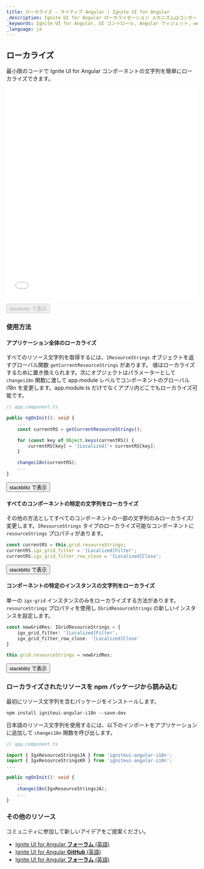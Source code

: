```yaml
---
title: ローカライズ - ネイティブ Angular | Ignite UI for Angular
_description: Ignite UI for Angular ローカライゼーション メカニズムはコンポーネントの文字列をローカライズ/変更する機能をサポートします。
_keywords: Ignite UI for Angular, UI コントロール, Angular ウィジェット, web ウィジェット, UI ウィジェット, Angular, ネイティブ Angular コンポーネント スイート, ネイティブ Angular コントロール, ネイティブ Angular コンポーネント ライブラリ、ネイティブ Angular コンポーネント
_language: ja
---
```


## ローカライズ

最小限のコードで Ignite UI for Angular コンポーネントの文字列を簡単にローカライズできます。

<div class="sample-container loading" style="height:550px">
    <iframe id="localization-sample-1-iframe" src="{environment:demosBaseUrl}/services/localization-sample-1" width="100%" height="100%" seamless frameBorder="0" onload="onSampleIframeContentLoaded(this);"></iframe>
</div>
<br/>
<div>
<button data-localize="stackblitz" disabled class="stackblitz-btn" data-iframe-id="localization-sample-1-iframe" data-demos-base-url="{environment:demosBaseUrl}">stackblitz で表示</button>
</div>

### 使用方法

#### アプリケーション全体のローカライズ

すべてのリソース文字列を取得するには、`IResourceStrings` オブジェクトを返すグローバル関数 `getCurrentResourceStrings` があります。 
値はローカライズするために置き換えられます。次にオブジェクトはパラメーターとして `changei18n` 関数に渡して app.module レベルでコンポーネントのグローバル i18n を変更します。app.module.ts だけでなくアプリ内どこでもローカライズ可能です。

```typescript
// app.component.ts

public ngOnInit(): void {
	...
	const currentRS = getCurrentResourceStrings();

	for (const key of Object.keys(currentRS)) {
		currentRS[key] = '[Localized]'+ currentRS[key];
	}

	changei18n(currentRS);
	...
}
```
<div>
<button data-localize="stackblitz" class="stackblitz-btn" data-sample-src="{environment:demosBaseUrl}/services/localization-sample-2"
    data-demos-base-url="{environment:demosBaseUrl}">stackblitz で表示
</button>
</div>

#### すべてのコンポーネントの特定の文字列をローカライズ

その他の方法としてすべてのコンポーネントの一部の文字列のみローカライズ/変更します。`IResourceStrings` タイプのローカライズ可能なコンポーネントに `resourceStrings` プロパティがあります。

```typescript
const currentRS = this.grid.resourceStrings;
currentRS.igx_grid_filter = '[Localized]Filter';
currentRS.igx_grid_filter_row_close = '[Localized]Close';
```

<div>
    <button data-localize="stackblitz" class="stackblitz-btn" data-sample-src="{environment:demosBaseUrl}/services/localization-sample-3" 
        data-demos-base-url="{environment:demosBaseUrl}">stackblitz で表示
    </button>
</div>

#### コンポーネントの特定のインスタンスの文字列をローカライズ

単一の `igx-grid` インスタンスのみをローカライズする方法があります。`resourceStrings` プロパティを使用し `IGridResourceStrings` の新しいインスタンスを設定します。

```typescript
const newGridRes: IGridResourceStrings = {
    igx_grid_filter: '[Localized]Filter',
    igx_grid_filter_row_close: '[Localized]Close'
}

this.grid.resourceStrings = newGridRes;
```

<div>
<button data-localize="stackblitz" class="stackblitz-btn" data-iframe-id="localization-sample-1-iframe" data-demos-base-url="{environment:demosBaseUrl}">stackblitz で表示</button>
</div>

### ローカライズされたリソースを npm パッケージから読み込む

最初にリソース文字列を含むパッケージをインストールします。

`npm install igniteui-angular-i18n --save-dev`

日本語のリソース文字列を使用するには、以下のインポートをアプリケーションに追加して `changei18n` 関数を呼び出します。

```typescript
// app.component.ts

import { IgxResourceStringsJA } from 'igniteui-angular-i18n';
import { IgxResourceStringsKR } from 'igniteui-angular-i18n';
...

public ngOnInit(): void {
	...
	changei18n(IgxResourceStringsJA);
	...
}
```

### その他のリソース

<div class="divider--half"></div>

コミュニティに参加して新しいアイデアをご提案ください。

* [Ignite UI for Angular **フォーラム** (英語) ](https://www.infragistics.com/community/forums/f/ignite-ui-for-angular)
* [Ignite UI for Angular **GitHub** (英語) ](https://github.com/IgniteUI/igniteui-angular)
* [Ignite UI for Angular **フォーラム** (英語) ](https://github.com/IgniteUI/igniteui-angular-i18n)
